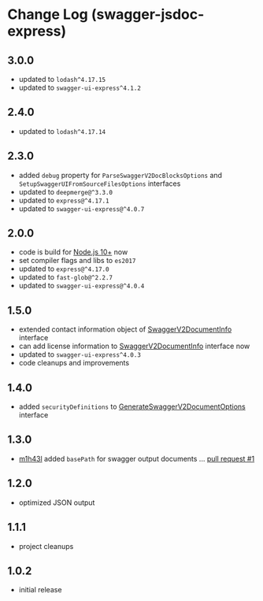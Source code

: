 # Change Log (swagger-jsdoc-express)

## 3.0.0

* updated to `lodash^4.17.15`
* updated to `swagger-ui-express^4.1.2`

## 2.4.0

* updated to `lodash^4.17.14`

## 2.3.0

* added `debug` property for `ParseSwaggerV2DocBlocksOptions` and `SetupSwaggerUIFromSourceFilesOptions` interfaces
* updated to `deepmerge@^3.3.0`
* updated to `express@^4.17.1`
* updated to `swagger-ui-express@^4.0.7`

## 2.0.0

* code is build for [Node.js 10+](https://nodejs.org/dist/latest-v10.x/docs/api/) now
* set compiler flags and libs to `es2017`
* updated to `express@^4.17.0`
* updated to `fast-glob@^2.2.7`
* updated to `swagger-ui-express@^4.0.4`

## 1.5.0

* extended contact information object of [SwaggerV2DocumentInfo](https://egodigital.github.io/swagger-jsdoc-express/interfaces/_generate_.swaggerv2document.html) interface
* can add license information to [SwaggerV2DocumentInfo](https://egodigital.github.io/swagger-jsdoc-express/interfaces/_generate_.swaggerv2document.html) interface now
* updated to `swagger-ui-express^4.0.3`
* code cleanups and improvements

## 1.4.0

* added `securityDefinitions` to [GenerateSwaggerV2DocumentOptions](https://egodigital.github.io/swagger-jsdoc-express/interfaces/_generate_.generateswaggerv2documentoptions.html) interface

## 1.3.0

* [m1h43l](https://github.com/m1h43l) added `basePath` for swagger output documents ... [pull request #1](https://github.com/egodigital/swagger-jsdoc-express/pull/1)

## 1.2.0

* optimized JSON output

## 1.1.1

* project cleanups

## 1.0.2

* initial release
